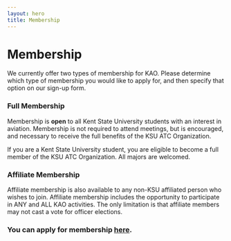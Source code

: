 ```yaml
---
layout: hero
title: Membership
---
```

# Membership

We currently offer two types of membership for KAO. Please determine which type of membership you would like to apply for, and then specify that option on our sign-up form. 

### Full Membership

Membership is **open** to all Kent State University students with an interest in aviation. Membership is not required to attend meetings, but is encouraged, and necessary to receive the full benefits of the KSU ATC Organization.

If you are a Kent State University student, you are eligible to become a full member of the KSU ATC Organization. All majors are welcomed.

### Affiliate Membership

Affiliate membership is also available to any non-KSU affiliated person who wishes to join. Affiliate membership includes the opportunity to participate in ANY and ALL KAO activities. The only limitation is that affiliate members may not cast a vote for officer elections.

### You can apply for membership [here](http://kentstateatc.us6.list-manage.com/subscribe?u=43d96d7228aa8f1f9461ceb13&id=fe135b2a2a).
